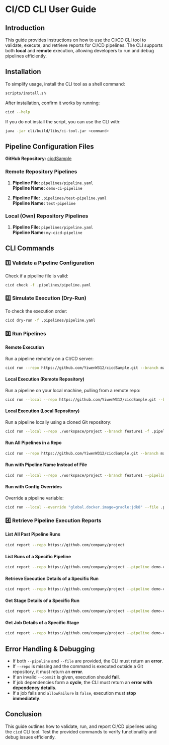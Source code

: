 # CI/CD CLI User Guide

## Introduction
This guide provides instructions on how to use the CI/CD CLI tool to validate, execute, and retrieve reports for CI/CD pipelines. The CLI supports both **local** and **remote** execution, allowing developers to run and debug pipelines efficiently.

## Installation
To simplify usage, install the CLI tool as a shell command:

```sh
scripts/install.sh
```

After installation, confirm it works by running:

```sh
cicd --help
```

If you do not install the script, you can use the CLI with:

```sh
java -jar cli/build/libs/ci-tool.jar <command>
```

## Pipeline Configuration Files
**GitHub Repository:** [cicdSample](https://github.com/YiwenW312/cicdSample.git)

### **Remote Repository Pipelines**
1. **Pipeline File:** `pipelines/pipeline.yaml`  
   **Pipeline Name:** `demo-ci-pipeline`

2. **Pipeline File:** `.pipelines/test-pipeline.yaml`  
   **Pipeline Name:** `test-pipeline`

### **Local (Own) Repository Pipelines**
1. **Pipeline File:** `pipelines/pipeline.yaml`  
   **Pipeline Name:** `my-cicd-pipeline`

## CLI Commands

### **1️⃣ Validate a Pipeline Configuration**
Check if a pipeline file is valid:
```sh
cicd check -f .pipelines/pipeline.yaml
```

### **2️⃣ Simulate Execution (Dry-Run)**
To check the execution order:
```sh
cicd dry-run -f .pipelines/pipeline.yaml
```

### **3️⃣ Run Pipelines**
#### **Remote Execution**
Run a pipeline remotely on a CI/CD server:
```sh
cicd run --repo https://github.com/YiwenW312/cicdSample.git --branch main -f .pipelines/pipeline.yaml
```

#### **Local Execution (Remote Repository)**
Run a pipeline on your local machine, pulling from a remote repo:
```sh
cicd run --local --repo https://github.com/YiwenW312/cicdSample.git --branch main -f .pipelines/pipeline.yaml
```

#### **Local Execution (Local Repository)**
Run a pipeline locally using a cloned Git repository:
```sh
cicd run --local --repo ./workspace/project --branch feature1 -f .pipelines/pipeline.yaml
```

#### **Run All Pipelines in a Repo**
```sh
cicd run --repo https://github.com/YiwenW312/cicdSample.git --branch main
```

#### **Run with Pipeline Name Instead of File**
```sh
cicd run --local --repo ./workspace/project --branch feature1 --pipeline test-pipeline
```

#### **Run with Config Overrides**
Override a pipeline variable:
```sh
cicd run --local --override "global.docker.image=gradle:jdk8" --file .pipelines/pipeline.yaml
```

### **4️⃣ Retrieve Pipeline Execution Reports**
#### **List All Past Pipeline Runs**
```sh
cicd report --repo https://github.com/company/project
```

#### **List Runs of a Specific Pipeline**
```sh
cicd report --repo https://github.com/company/project --pipeline demo-ci-pipeline
```

#### **Retrieve Execution Details of a Specific Run**
```sh
cicd report --repo https://github.com/company/project --pipeline demo-ci-pipeline --run 2
```

#### **Get Stage Details of a Specific Run**
```sh
cicd report --repo https://github.com/company/project --pipeline demo-ci-pipeline --stage build --run 2
```

#### **Get Job Details of a Specific Stage**
```sh
cicd report --repo https://github.com/company/project --pipeline demo-ci-pipeline --stage build --job compile --run 2
```

## Error Handling & Debugging
- If both `--pipeline` and `--file` are provided, the CLI must return an **error**.
- If `--repo` is missing and the command is executed outside a Git repository, it must return an **error**.
- If an invalid `--commit` is given, execution should **fail**.
- If job dependencies form a **cycle**, the CLI must return an **error with dependency details**.
- If a job fails and `allowFailure` is `false`, execution must **stop immediately**.

## **Conclusion**
This guide outlines how to validate, run, and report CI/CD pipelines using the `cicd` CLI tool. Test the provided commands to verify functionality and debug issues efficiently.

